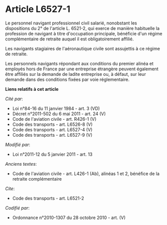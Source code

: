 # Article L6527-1

Le personnel navigant professionnel civil salarié, nonobstant les dispositions du 2° de l'article L. 6521-2, qui exerce de
manière habituelle la profession de navigant à titre d'occupation principale, bénéficie d'un régime complémentaire de
retraite auquel il est obligatoirement affilié. 

Les navigants stagiaires de l'aéronautique civile sont assujettis à ce régime de retraite. 

Les personnels navigants répondant aux conditions du premier alinéa et employés hors de France par une entreprise étrangère
peuvent également être affiliés sur la demande de ladite entreprise ou, à défaut, sur leur demande dans des conditions fixées
par voie réglementaire.

**Liens relatifs à cet article**

_Cité par_:

  - Loi n°84-16 du 11 janvier 1984 - art. 3 (VD)
  - Décret n°2011-502 du 6 mai 2011 - art. 24 (V)
  - Code de l'aviation civile - art. R426-1 (V)
  - Code des transports - art. L6526-8 (V)
  - Code des transports - art. L6527-4 (V)
  - Code des transports - art. L6527-9 (V)

_Modifié par_:

  - Loi n°2011-12 du 5 janvier 2011 - art. 13

_Anciens textes_:

  - Code de l'aviation civile - art. L426-1 (Ab), alinéas 1 et 2, bénéfice de la retraite complémentaire

_Cite_:

  - Code des transports - art. L6521-2

_Codifié par_:

  - Ordonnance n°2010-1307 du 28 octobre 2010 - art. (V)
